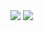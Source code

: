 <img src="https://github.com/JakubMakaruk/UMCS/blob/master/Inzynieria%20oprogramowania/%C4%87wiczenia4/cw1.png">
<img src="https://github.com/JakubMakaruk/UMCS/blob/master/Inzynieria%20oprogramowania/%C4%87wiczenia4/cw2.png">
